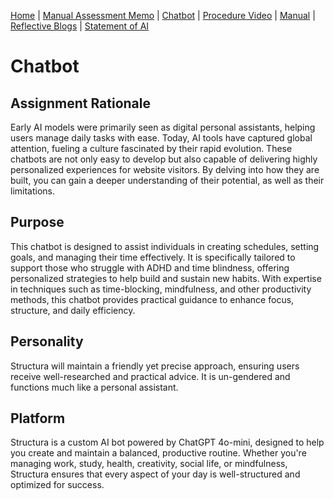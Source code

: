 [Home](index.md) | [Manual Assessment Memo](manual_assessment_memo.md) | [Chatbot](chatbot.md) | [Procedure Video](procedure_video.md) | [Manual](manual.md) | [Reflective Blogs](reflective_blogs.md) | [Statement of AI](AIstatement.md) 

# Chatbot

## Assignment Rationale
Early AI models were primarily seen as digital personal assistants, helping users manage daily tasks with ease. Today, AI tools have captured global attention, fueling a culture fascinated by their rapid evolution. These chatbots are not only easy to develop but also capable of delivering highly personalized experiences for website visitors. By delving into how they are built, you can gain a deeper understanding of their potential, as well as their limitations.

## Purpose
This chatbot is designed to assist individuals in creating schedules, setting goals, and managing their time effectively. It is specifically tailored to support those who struggle with ADHD and time blindness, offering personalized strategies to help build and sustain new habits. With expertise in techniques such as time-blocking, mindfulness, and other productivity methods, this chatbot provides practical guidance to enhance focus, structure, and daily efficiency.

## Personality
Structura will maintain a friendly yet precise approach, ensuring users receive well-researched and practical advice. It is un-gendered and functions much like a personal assistant. 

## Platform
Structura is a custom AI bot powered by ChatGPT 4o-mini, designed to help you create and maintain a balanced, productive routine. Whether you're managing work, study, health, creativity, social life, or mindfulness, Structura ensures that every aspect of your day is well-structured and optimized for success.

<!DOCTYPE html>
<html lang="en">
<head>
    <meta charset="UTF-8">
    <meta name="viewport" content="width=device-width, initial-scale=1.0">
    <title>Structura Chatbot</title>
    <style>
        /* Styling for the button */
        button {
            font-size: 18px;
            padding: 10px 20px;
            background-color: #87A96B;
            color: white;
            border: 10px solid;
            border-image-source: url('https://example.com/floral-border.png'); /* Replace with your floral image */
            border-image-slice: 30;
            border-radius: 5px;
            cursor: pointer;
        }

        button:hover {
            background-color: #6F8F57; /* Change color on hover */
        }
    </style>
</head>
<body>
    <a href="https://box.boodle.ai/a/@Structura" target="_blank">
        <button>
            Talk to Structura!
        </button>
    </a>
</body>
</html>



AI statement ChatGPT GPT-4o was utilized in the creation of this page, serving as a tool for spellchecking and ensuring clarity and consistency. Powered by ChatGPT GPT-4o
